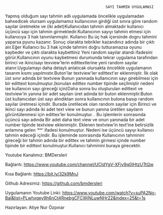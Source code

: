                                                   SAYI TAHMİN UYGULAMASI
Yapmış olduğum sayı tahmin adlı uygulamada öncelikle uygulamadan bahsedicek olursam uygulamamız kullanıcının girdiği üst sınıra göre random sayılar üretmekte ve (iki adet)Kullanıcıdan tahmin almaktadır kullanıcı üçüncü sayı için tahmin girmektedir.Kullanıcının sayıyı tahmin etmesi için kullanıcıya 3 hak tanımlanmıştır. Kullanıcı Bu üç hak içersinde dogru tahmini yaparsa pyunu kazanır. Sonuç olarakta tebrikler kazandınız adında bir çıktı alır.Eğer Kullanıcı bu 3 hak içinde tahmini doğru tutturamazsa oyunu kaybeder ve çıktı olarakta kaybettiniz Yeni random sayılar atandı ifadesini görür.Kullanıcının oyunu kaybetmesi durumunda tekrar uygulama tarafından birinci ve ikincisayı texview'lerin edittextlerine yeni random sayılar atanır.Uygulamayı daha detaylı anlatıcak olursakta öncelikle uygulamanın tasarım kısmı yapılmıstır.Buton'lar textview'ler edittext'er eklenmiştir.
İlk olak üst sınır adında bir textview Bunun yanınada kullanıcının sayı girebilmesi için bir edittext konulmuştur.(konulan edittex number tipinde seçilmiştir nedeni ise kullanıcın sayı gireceği için)Daha sonra bu oluşturulan edittext ve textview'in yanına bir adet sayıları üret adında bir buton eklenmiştir.Buton üst kullanıcıdan üst sayı alındıktan sonra kullanıcının butona basıp random sayılar üretmesi içindir. Burada üretilecek olan random sayılar için Birinci ve ikinci sayı adında  iki adet text view  ve bunun yanına üretilen sayıların görüntülenmesi için edittex’ler konulmuştur. 
. Bu işlemlerin sonrasında üçüncü sayı adında Bir adet daha text view ve onun yanınada bir adet number tipinde textview eklenmiştir. Eklenen textview’in text’ine belirsizlik anlamına gelen ‘**’ ifadesi konulmuştur. Nedeni ise üçüncü sayıyı kullanıcı tahmin edeceği içindir. Bu işleminde sonrasında  Kullanıcının tahminini gireceği bir tahmin adında bir edittex ve tahmin girmesi içinde number tipinde bir edittext konulmuştur.Kullanıcı tahminini buraya girecektir.


Youtube Kanalımız: BMDersleri

Bağlantı: https://www.youtube.com/channel/UCIdYgV-XFjv9q0IHtzUTtQw

Kısa Bağlantı: https://bit.ly/32k9MnJ

Github Adresimiz: https://github.com/bmdersleri

Uygulamanın Youtube Linki:  https://www.youtube.com/watch?v=suPA2No-BaI&list=PLwhxgey9h6nCt4RnebgCFCWjNLuwNHr22&index=25&t=1s

Hazırlayan: Atiye Nur Özpınar




